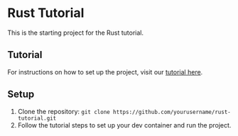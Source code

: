 # Rust Tutorial

This is the starting project for the Rust tutorial.

## Tutorial

For instructions on how to set up the project, visit our [tutorial here](https://your-mkdocs-site.com/rust-tutorial).

## Setup

1. Clone the repository: `git clone https://github.com/yourusername/rust-tutorial.git`
2. Follow the tutorial steps to set up your dev container and run the project.
